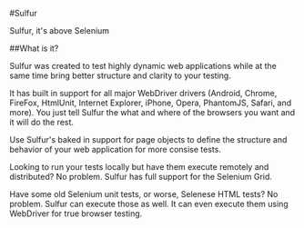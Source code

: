 #Sulfur

Sulfur, it's above Selenium

##What is it?

Sulfur was created to test highly dynamic web applications while at the same time bring better structure and clarity to your testing. 

It has built in support for all major WebDriver drivers (Android, Chrome, FireFox, HtmlUnit, Internet Explorer, iPhone, Opera, PhantomJS, Safari, and more). You just tell Sulfur the what and where of the browsers you want and it will do the rest.

Use Sulfur's baked in support for page objects to define the structure and behavior of your web application for more consise tests.

Looking to run your tests locally but have them execute remotely and distributed? No problem. Sulfur has full support for the Selenium Grid.

Have some old Selenium unit tests, or worse, Selenese HTML tests? No problem. Sulfur can execute those as well. It can even execute them using WebDriver for true browser testing.

